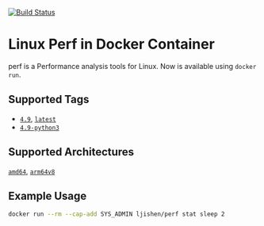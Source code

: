 [![Build Status](https://travis-ci.org/ljishen/linux-perf.svg?branch=master)](https://travis-ci.org/ljishen/linux-perf)


# Linux Perf in Docker Container

perf is a Performance analysis tools for Linux. Now is available using `docker run`.


## Supported Tags

- [`4.9`](debian/Dockerfile), [`latest`](debian/Dockerfile)
- [`4.9-python3`](debian-python3/Dockerfile)


## Supported Architectures

[`amd64`](update.sh), [`arm64v8`](update.sh)


## Example Usage

```bash
docker run --rm --cap-add SYS_ADMIN ljishen/perf stat sleep 2
```
